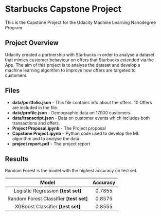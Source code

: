 # Starbucks Capstone Project

This is the Capstone Project for the Udacity Machine Learning Nanodegree Program

## Project Overview

Udacity created a partnership with Starbucks in order to analyse a dataset that mimics customer behaviour on offers that Starbucks extended via the App. The aim of this project is to analyse the dataset and develop a machine learning algorithm to improve how offers are targeted to customers.

## Files

- **data/portfolio.json** - This file contains info about the offers. 10 Offers are included in the file.
- **data/profile.json** - Demographic data on 17000 customers.
- **data/transcript.json** - Data on customer events which includes both transactions and offers. 
- **Project Proposal.ipynb** - The Project proposal
- **Capstone Project.ipynb** - Python code used to develop the ML algorithm and to analyse the data
- **project report.pdf** - The project report 

## Results 

Random Forest is the model with the highest accuracy on test set.

|                  Model                   | Accuracy|
| :--------------------------------------: | :------:|
|   Logistic Regression __\[test set\]__   | 0.7855  |
| Random Forest Classifier __\[test set\]__| 0.8575  |
| XGBoost Classifier __\[test set\]__      | 0.8555  |
